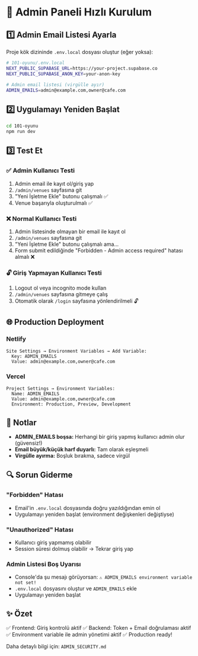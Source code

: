 # 🚀 Admin Paneli Hızlı Kurulum

## 1️⃣ Admin Email Listesi Ayarla

Proje kök dizininde `.env.local` dosyası oluştur (eğer yoksa):

```bash
# 101-oyunu/.env.local
NEXT_PUBLIC_SUPABASE_URL=https://your-project.supabase.co
NEXT_PUBLIC_SUPABASE_ANON_KEY=your-anon-key

# Admin email listesi (virgülle ayır)
ADMIN_EMAILS=admin@example.com,owner@cafe.com
```

## 2️⃣ Uygulamayı Yeniden Başlat

```bash
cd 101-oyunu
npm run dev
```

## 3️⃣ Test Et

### ✅ Admin Kullanıcı Testi

1. Admin email ile kayıt ol/giriş yap
2. `/admin/venues` sayfasına git
3. "Yeni İşletme Ekle" butonu çalışmalı ✅
4. Venue başarıyla oluşturulmalı ✅

### ❌ Normal Kullanıcı Testi

1. Admin listesinde olmayan bir email ile kayıt ol
2. `/admin/venues` sayfasına git
3. "Yeni İşletme Ekle" butonu çalışmalı ama...
4. Form submit edildiğinde "Forbidden - Admin access required" hatası almalı ❌

### 🔓 Giriş Yapmayan Kullanıcı Testi

1. Logout ol veya incognito mode kullan
2. `/admin/venues` sayfasına gitmeye çalış
3. Otomatik olarak `/login` sayfasına yönlendirilmeli 🔓

## 🌐 Production Deployment

### Netlify
```
Site Settings → Environment Variables → Add Variable:
  Key: ADMIN_EMAILS
  Value: admin@example.com,owner@cafe.com
```

### Vercel
```
Project Settings → Environment Variables:
  Name: ADMIN_EMAILS
  Value: admin@example.com,owner@cafe.com
  Environment: Production, Preview, Development
```

## 📝 Notlar

- **ADMIN_EMAILS boşsa:** Herhangi bir giriş yapmış kullanıcı admin olur (güvensiz!)
- **Email büyük/küçük harf duyarlı:** Tam olarak eşleşmeli
- **Virgülle ayırma:** Boşluk bırakma, sadece virgül

## 🔍 Sorun Giderme

### "Forbidden" Hatası
- Email'in `.env.local` dosyasında doğru yazıldığından emin ol
- Uygulamayı yeniden başlat (environment değişkenleri değiştiyse)

### "Unauthorized" Hatası
- Kullanıcı giriş yapmamış olabilir
- Session süresi dolmuş olabilir → Tekrar giriş yap

### Admin Listesi Boş Uyarısı
- Console'da şu mesajı görüyorsan: `⚠️ ADMIN_EMAILS environment variable not set!`
- `.env.local` dosyasını oluştur ve `ADMIN_EMAILS` ekle
- Uygulamayı yeniden başlat

## ✨ Özet

✅ Frontend: Giriş kontrolü aktif
✅ Backend: Token + Email doğrulaması aktif
✅ Environment variable ile admin yönetimi aktif
✅ Production ready!

Daha detaylı bilgi için: `ADMIN_SECURITY.md`

